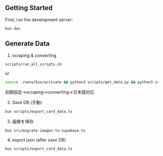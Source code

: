 ## Getting Started

First, run the development server:

```bash
bun dev
```

## Generate Data

1. scraping & converting

```bash
scripts/run_all_scripts.sh
```

or

```bash
source ./venv/bin/activate && python3 scripts/get_data.py && python3 scripts/convert_card_data.py && python3 scripts/get_data_ja.py
```

初期設定→scraping→converting→日本語対応


2. Save DB (手動)

```bash
bun scripts/export_card_data.ts
```

3. 画像を保存

```bash
bun src/migrate-images-to-supabase.ts
```

4. export json (after save DB)

```bash
bun scripts/export_card_data.ts
```
